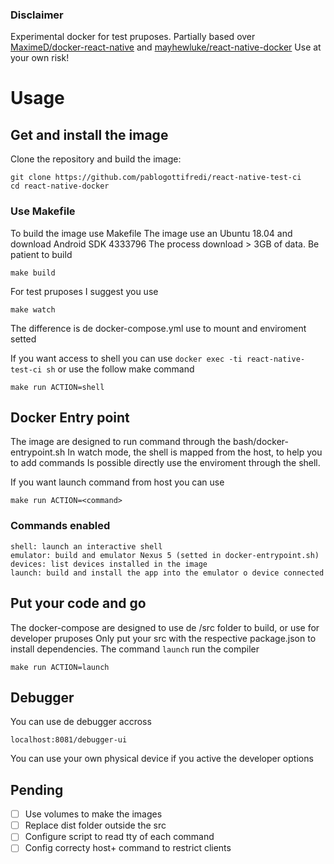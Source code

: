 ### Disclaimer

Experimental docker for test pruposes.
Partially based over 
[MaximeD/docker-react-native](https://github.com/MaximeD/docker-react-native) and
[mayhewluke/react-native-docker](https://github.com/mayhewluke)
Use at your own risk!

# Usage
## Get and install the image

Clone the repository and build the image:
```
git clone https://github.com/pablogottifredi/react-native-test-ci
cd react-native-docker
```


### Use Makefile 
To build the image use Makefile
The image use an Ubuntu 18.04 and download Android SDK 4333796
The process download > 3GB of data. Be patient to build
```
make build
```

For test pruposes I suggest you use
```
make watch
```

The difference is de docker-compose.yml use to mount and enviroment setted


If you want access to shell you can use `docker exec -ti react-native-test-ci sh` 
or use the follow make command
```
make run ACTION=shell
```

## Docker Entry point
The image are designed to run command through the bash/docker-entrypoint.sh
In watch mode, the shell is mapped from the host, to help you to add commands
Is possible directly use the enviroment through the shell.

If you want launch command from host you can use
```
make run ACTION=<command>
```

### Commands enabled
```
shell: launch an interactive shell
emulator: build and emulator Nexus 5 (setted in docker-entrypoint.sh)
devices: list devices installed in the image
launch: build and install the app into the emulator o device connected
```


## Put your code and go
The docker-compose are designed to use de /src folder to build, or use for developer pruposes
Only put your src with the respective package.json to install dependencies.
The command `launch` run the compiler

```
make run ACTION=launch
```

## Debugger
You can use de debugger accross
```
localhost:8081/debugger-ui
```
You can use your own physical device if you active the developer options


## Pending
- [ ] Use volumes to make the images
- [ ] Replace dist folder outside the src 
- [ ] Configure script to read tty of each command
- [ ] Config correcty host+ command to restrict clients
